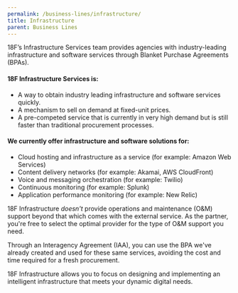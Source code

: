 ```yaml
---
permalink: /business-lines/infrastructure/
title: Infrastructure
parent: Business Lines
---
```


18F’s Infrastructure Services team provides agencies with industry-leading infrastructure and software services through Blanket Purchase Agreements (BPAs).

#### 18F Infrastructure Services is:

* A way to obtain industry leading infrastructure and software services quickly.
* A mechanism to sell on demand at fixed-unit prices.
* A pre-competed service that is currently in very high demand but is still faster than traditional procurement processes.

#### We currently offer infrastructure and software solutions for:

* Cloud hosting and infrastructure as a service (for example: Amazon Web Services)
* Content delivery networks (for example: Akamai, AWS CloudFront)
* Voice and messaging orchestration (for example: Twilio)
* Continuous monitoring (for example: Splunk)
* Application performance monitoring (for example: New Relic)

18F Infrastructure *doesn't* provide operations and maintenance (O&M) support beyond that which comes with the external service. As the partner, you're free to select the optimal provider for the type of O&M support you need.

Through an Interagency Agreement (IAA), you can use the BPA we've already created and used for these same services, avoiding the cost and time required for a fresh procurement.

18F Infrastructure allows you to focus on designing and implementing an intelligent infrastructure that meets your dynamic digital needs.
